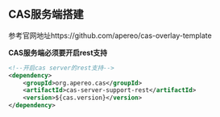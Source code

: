 ## CAS服务端搭建

参考官网地址https://github.com/apereo/cas-overlay-template



**CAS服务端必须要开启rest支持**

```xml
<!--开启cas server的rest支持-->
<dependency>
    <groupId>org.apereo.cas</groupId>
    <artifactId>cas-server-support-rest</artifactId>
    <version>${cas.version}</version>
</dependency>
```

